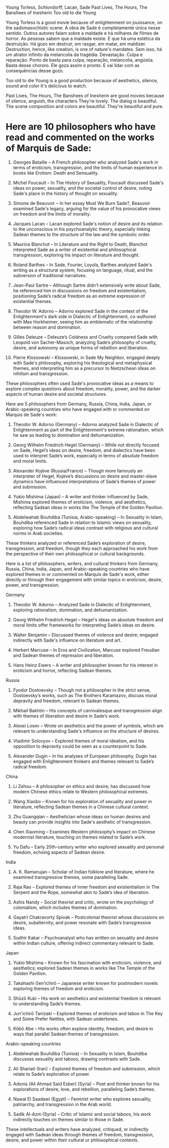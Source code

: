 Young Torless, Schlondorff, Lacan, Sade
Past Lives, The Hours, The Banshees of Inesherin
Too old to die Young

Young Torless is a good movie because of enlightenment on jouissance, on the sadomasochistic scene.
A obra de Sade é completamente única nesse sentido. 
Outros autores falam sobre a maldade e há milhares de filmes de horror. 
As pessoas sabem que a maldade existe.
E que há uma estética da destruição. Há gozo em destruir, em rasgar, em matar, em maldizer. 
Destruction, hence, like creation, is one of nature's mandates. 
Sem isso, há um atrator infinito da melancolia da tragédia. Devastação. 
Culpa e reparação. 
Ponto de basta para culpa, reparação, melancolia, angústia. Basta desse chororo. 
Ele goza assim e pronto. E vai lidar com as consequências desse gozo. 

Too old to die Young is a good production because of aesthetics, silence, sound and color
It's delicious to watch. 

Past Lives, The Hours, The Banshees of Inesherin are good movies because of silence, anguish, the characters
They're lovely. The dialog is beautiful. The scene composition and colors are beautiful. 
They're beautiful and pure. 

# Here are 10 philosophers who have read and commented on the works of Marquis de Sade:

1. Georges Bataille – A French philosopher who analyzed Sade's work in terms of eroticism, transgression, and the limits of human experience in books like Erotism: Death and Sensuality.


2. Michel Foucault – In The History of Sexuality, Foucault discussed Sade's ideas on power, sexuality, and the societal control of desire, noting Sade's place in the history of thought on sexuality.


3. Simone de Beauvoir – In her essay Must We Burn Sade?, Beauvoir examined Sade's legacy, arguing for the value of his provocative views on freedom and the limits of morality.




4. Jacques Lacan – Lacan explored Sade's notion of desire and its relation to the unconscious in his psychoanalytic theory, especially linking Sadean themes to the structure of the law and the symbolic order.


5. Maurice Blanchot – In Literature and the Right to Death, Blanchot interpreted Sade as a writer of existential and philosophical transgression, exploring his impact on literature and thought.


6. Roland Barthes – In Sade, Fourier, Loyola, Barthes analyzed Sade's writing as a structural system, focusing on language, ritual, and the subversion of traditional narratives.


7. Jean-Paul Sartre – Although Sartre didn’t extensively write about Sade, he referenced him in discussions on freedom and existentialism, positioning Sade’s radical freedom as an extreme expression of existential themes.


8. Theodor W. Adorno – Adorno explored Sade in the context of the Enlightenment's dark side in Dialectic of Enlightenment, co-authored with Max Horkheimer, seeing him as emblematic of the relationship between reason and domination.


9. Gilles Deleuze – Deleuze’s Coldness and Cruelty compared Sade with Leopold von Sacher-Masoch, analyzing Sade’s philosophy of cruelty, desire, and autonomy as unique forms of rebellion and liberation.


10. Pierre Klossowski – Klossowski, in Sade My Neighbor, engaged deeply with Sade's philosophy, exploring his theological and metaphysical themes, and interpreting him as a precursor to Nietzschean ideas on nihilism and transgression.



These philosophers often used Sade's provocative ideas as a means to explore complex questions about freedom, morality, power, and the darker aspects of human desire and societal structures.


Here are 5 philosophers from Germany, Russia, China, India, Japan, or Arabic-speaking countries who have engaged with or commented on Marquis de Sade's work:

1. Theodor W. Adorno (Germany) – Adorno analyzed Sade in Dialectic of Enlightenment as part of the Enlightenment's extreme rationalism, which he saw as leading to domination and dehumanization.


2. Georg Wilhelm Friedrich Hegel (Germany) – While not directly focused on Sade, Hegel’s ideas on desire, freedom, and dialectics have been used to interpret Sade’s work, especially in terms of absolute freedom and moral limits.


3. Alexander Kojève (Russia/France) – Though more famously an interpreter of Hegel, Kojève’s discussions on desire and master-slave dynamics have influenced interpretations of Sade’s themes of power and submission.


4. Yukio Mishima (Japan) – A writer and thinker influenced by Sade, Mishima explored themes of eroticism, violence, and aesthetics, reflecting Sadean ideas in works like The Temple of the Golden Pavilion.


5. Abdelwahab Bouhdiba (Tunisia, Arabic-speaking) – In Sexuality in Islam, Bouhdiba referenced Sade in relation to Islamic views on sexuality, exploring how Sade’s radical ideas contrast with religious and cultural norms in Arab societies.



These thinkers analyzed or referenced Sade’s exploration of desire, transgression, and freedom, though they each approached his work from the perspective of their own philosophical or cultural backgrounds.

Here is a list of philosophers, writers, and cultural thinkers from Germany, Russia, China, India, Japan, and Arabic-speaking countries who have explored themes in or commented on Marquis de Sade's work, either directly or through their engagement with similar topics in eroticism, desire, power, and transgression.

Germany

1. Theodor W. Adorno – Analyzed Sade in Dialectic of Enlightenment, exploring rationalism, domination, and dehumanization.


2. Georg Wilhelm Friedrich Hegel – Hegel's ideas on absolute freedom and moral limits offer frameworks for interpreting Sade’s ideas on desire.


3. Walter Benjamin – Discussed themes of violence and desire; engaged indirectly with Sade's influence on literature and art.


4. Herbert Marcuse – In Eros and Civilization, Marcuse explored Freudian and Sadean themes of repression and liberation.


5. Hans Heinz Ewers – A writer and philosopher known for his interest in eroticism and horror, reflecting Sadean themes.



Russia

1. Fyodor Dostoevsky – Though not a philosopher in the strict sense, Dostoevsky’s works, such as The Brothers Karamazov, discuss moral depravity and freedom, relevant to Sadean themes.


2. Mikhail Bakhtin – His concepts of carnivalesque and transgression align with themes of liberation and desire in Sade’s work.


3. Alexei Losev – Wrote on aesthetics and the power of symbols, which are relevant to understanding Sade's influence on the structure of desires.


4. Vladimir Solovyov – Explored themes of moral idealism, and his opposition to depravity could be seen as a counterpoint to Sade.


5. Alexander Dugin – In his analyses of European philosophy, Dugin has engaged with Enlightenment thinkers and themes relevant to Sade’s radical freedom.



China

1. Li Zehou – A philosopher on ethics and desire; has discussed how modern Chinese ethics relate to Western philosophical extremes.


2. Wang Xiaobo – Known for his exploration of sexuality and power in literature, reflecting Sadean themes in a Chinese cultural context.


3. Zhu Guangqian – Aesthetician whose ideas on human desires and beauty can provide insights into Sade's aesthetic of transgression.


4. Chen Xiaoming – Examines Western philosophy’s impact on Chinese modernist literature, touching on themes related to Sade’s work.


5. Yu Dafu – Early 20th-century writer who explored sexuality and personal freedom, echoing aspects of Sadean desire.



India

1. A. K. Ramanujan – Scholar of Indian folklore and literature, where he examined transgressive themes, some paralleling Sade.


2. Raja Rao – Explored themes of inner freedom and existentialism in The Serpent and the Rope, somewhat akin to Sade’s idea of liberation.


3. Ashis Nandy – Social theorist and critic, wrote on the psychology of colonialism, which includes themes of domination.


4. Gayatri Chakravorty Spivak – Postcolonial theorist whose discussions on desire, subalternity, and power resonate with Sade’s transgressive ideas.


5. Sudhir Kakar – Psychoanalyst who has written on sexuality and desire within Indian culture, offering indirect commentary relevant to Sade.



Japan

1. Yukio Mishima – Known for his fascination with eroticism, violence, and aesthetics; explored Sadean themes in works like The Temple of the Golden Pavilion.


2. Takahashi Gen’ichirō – Japanese writer known for postmodern novels exploring themes of freedom and eroticism.


3. Shūzō Kuki – His work on aesthetics and existential freedom is relevant to understanding Sade’s themes.


4. Jun'ichirō Tanizaki – Explored themes of eroticism and taboo in The Key and Some Prefer Nettles, with Sadean undertones.


5. Kōbō Abe – His works often explore identity, freedom, and desire in ways that parallel Sadean themes of transgression.



Arabic-speaking countries

1. Abdelwahab Bouhdiba (Tunisia) – In Sexuality in Islam, Bouhdiba discusses sexuality and taboos, drawing contrasts with Sade.


2. Ali Shariati (Iran) – Explored themes of freedom and submission, which relate to Sade’s exploration of power.


3. Adonis (Ali Ahmad Said Esber) (Syria) – Poet and thinker known for his explorations of desire, love, and rebellion, paralleling Sade’s themes.


4. Nawal El Saadawi (Egypt) – Feminist writer who explores sexuality, patriarchy, and transgression in the Arab world.


5. Sadik Al-Azm (Syria) – Critic of Islamic and social taboos, his work indirectly touches on themes similar to those in Sade.



These intellectuals and writers have analyzed, critiqued, or indirectly engaged with Sadean ideas through themes of freedom, transgression, desire, and power within their cultural or philosophical contexts.

